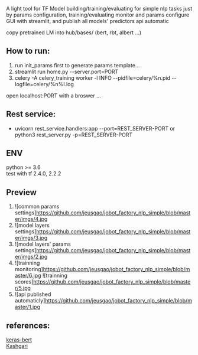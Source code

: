 A light tool for TF Model building/training/evaluating for simple nlp tasks just by params configuration, training/evaluating monitor and params configure GUI with streamlit, and publish all models' predictors api automatic

copy pretrained LM into hub/bases/ (bert, rbt, albert ...)

## How to run:
1. run init_params first to generate params template...
2. streamlit run home.py --server.port=PORT
3. celery -A celery_training worker -l INFO --pidfile=celery/%n.pid --logfile=celery/%n%I.log

open localhost:PORT with a broswer ...

## Rest service:
* uvicorn rest_service.handlers:app --port=REST_SERVER-PORT or python3 rest_server.py -p=REST_SERVER-PORT

## ENV
python >= 3.6
</br>
test with tf 2.4.0, 2.2.2
</br>

## Preview
1. ![common params settings]https://github.com/jeusgao/jobot_factory_nlp_simple/blob/master/imgs/4.jpg
2. ![model layers settings]https://github.com/jeusgao/jobot_factory_nlp_simple/blob/master/imgs/3.jpg
3. ![model layers' params settings]https://github.com/jeusgao/jobot_factory_nlp_simple/blob/master/imgs/2.jpg
4. ![trainning monitoring]https://github.com/jeusgao/jobot_factory_nlp_simple/blob/master/6.jpg
![trainning scores]https://github.com/jeusgao/jobot_factory_nlp_simple/blob/master/5.jpg
5. ![api published automaticly]https://github.com/jeusgao/jobot_factory_nlp_simple/blob/master/1.jpg

## references:
<a href="https://github.com/CyberZHG/keras-bert">keras-bert</a>
</br>
<a href="https://github.com/BrikerMan/Kashgari.git">Kashgari</a>
